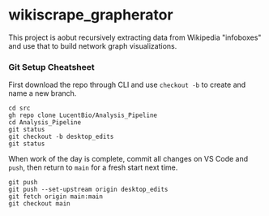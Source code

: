 # wikiscrape_grapherator

This project is aobut recursively extracting data from Wikipedia "infoboxes" and use that to build network graph visualizations.

### Git Setup Cheatsheet

First download the repo through CLI and use `checkout -b` to create and name a new branch.

```
cd src
gh repo clone LucentBio/Analysis_Pipeline
cd Analysis_Pipeline
git status
git checkout -b desktop_edits
git status
```

When work of the day is complete, commit all changes on VS Code and `push`, then return to `main` for a fresh start next time.

```
git push
git push --set-upstream origin desktop_edits
git fetch origin main:main
git checkout main
```
